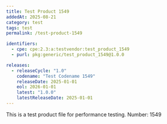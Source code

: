 ```yaml
---
title: Test Product 1549
addedAt: 2025-08-21
category: test
tags: test
permalink: /test-product-1549

identifiers:
  - cpe: cpe:2.3:a:testvendor:test_product_1549
  - purl: pkg:generic/test_product_1549@1.0.0

releases:
  - releaseCycle: "1.0"
    codename: "Test Codename 1549"
    releaseDate: 2025-01-01
    eol: 2026-01-01
    latest: "1.0.0"
    latestReleaseDate: 2025-01-01
---
```


This is a test product file for performance testing. Number: 1549
